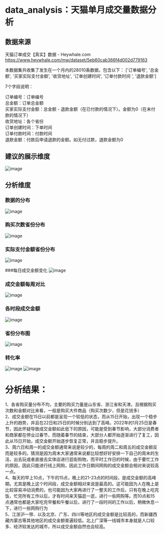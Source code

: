 # data_analysis：天猫单月成交量数据分析
## 数据来源
天猫订单成交【真实】数据 - Heywhale.com  
https://www.heywhale.com/mw/dataset/5eb60cab366f4d002d779163  

本数据集共收集了发生在一个月内的28010条数据，包含以下：
['订单编号', '总金额', '买家实际支付金额', '收货地址', '订单创建时间', '订单付款时间 ', '退款金额']

7个字段说明：

订单编号：订单编号  
总金额：订单总金额  
买家实际支付金额：总金额 - 退款金额（在已付款的情况下）。金额为0（在未付款的情况下）  
收货地址：各个省份  
订单创建时间：下单时间  
订单付款时间：付款时间  
退款金额：付款后申请退款的金额。如无付过款，退款金额为0  


## 建议的展示维度
![image](https://user-images.githubusercontent.com/95198223/198334341-c89f0244-d9c7-42da-805a-92a93154e174.png)

## 分析维度
### 数据的分布
![image](https://user-images.githubusercontent.com/95198223/198334885-0d0b51a6-c13e-43da-b584-4446551de279.png)

### 购买次数省份分布
![image](https://user-images.githubusercontent.com/95198223/198335124-1ab0d957-2e7e-48f6-854c-f4ae8a03067d.png)

### 实际支付金额省份分布
![image](https://user-images.githubusercontent.com/95198223/198335173-944b8b46-4649-4cc1-a496-8e90591f8fc9.png)

###每日成交金额变化
![image](https://user-images.githubusercontent.com/95198223/198335458-7b60429b-41e8-4914-9095-7c445e9e1408.png)

### 成交金额每周对比
![image](https://user-images.githubusercontent.com/95198223/198335626-a7c88045-f489-4c69-8fe8-b3ede3153144.png)

### 各时段成交金额
![image](https://user-images.githubusercontent.com/95198223/198335714-8410e6c4-052c-4c1e-b051-1e8fa939e1aa.png)

### 省份分布图
![image](https://user-images.githubusercontent.com/95198223/198336214-0c4484e4-9ea6-4357-afe8-cedf5b2eda32.png)

### 转化率
![image](https://user-images.githubusercontent.com/95198223/198336095-8157cf04-183e-42f4-859c-519207e9614e.png)
![image](https://user-images.githubusercontent.com/95198223/198336374-e7b9ba58-add2-47f0-8497-bc76d07fb0d1.png)


# 分析结果：
1、各省购买量分布不均，主要的购买力量是山东省、浙江省和天津。且根据购买次数和金额对比来看，一般是购买大件商品（购买次数少，但是花钱多）  
2、成交金额在15日以前都是呈现一个较低的状态，而从15日开始，出现一个稳步上升的趋势，并且在22日和25日的时候分别达到了高峰。2022年的1月25日是春节，因此怀疑导致成交金额如此低下的原因，可能是受到春节影响，大部分消费者和商家都在停业过春节，而随着春节的结束，大部分人都开始逐渐进行了复工，因此从15日开始，成交金额开始逐步恢复正常，并且稳步提升。  
3、周六日和周一的成交金额通常来说是较少的，每周的周二和周五的成交金额反而是较多的。猜测是因为周末大家通常来说都比较想好好安排一下自己的周末的生活，出去玩或者直接去实体店进行逛街购物，而平时工作日的时候，由于要忙工作的原因，因此只能进行线上网购，因此工作日期间网购的成交金额会相对来说较高一点。  
4、每天的早上10点，下午的15点，晚上的21-23点的时间段，是成交金额的高峰期。尤其是晚上这个时间段，成交金额相对来说是最高的。这可能因为人在晚上是比较容易冲动消费的，也可能因为大家再进行了一整天的工作后，只有在晚上吃完饭，忙完所有工作以后，才有时间来天猫逛一逛，进行一些网购等。而10点和15点通常也都是大家吃完早餐和午餐以后，进行了一段时间的工作以后，稍微休息一下，进行一些网购行为    
5、江浙沪一带、以及北京、广东、四川等地区的成交金额是比较高的，而新疆西藏内蒙古等其他地区的成交金额普遍较低。北上广深等一线城市本身就是人口较多、经济较发达的城市，所以成交金额自然也会较高。  
